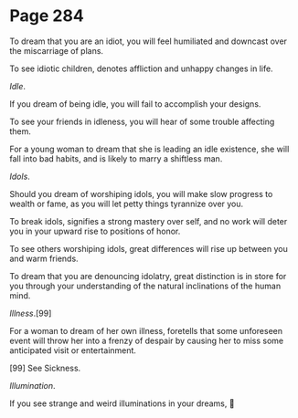 # Page 284
To dream that you are an idiot, you will feel humiliated and downcast
over the miscarriage of plans.


To see idiotic children, denotes affliction and unhappy changes in life.


_Idle_.


If you dream of being idle, you will fail to accomplish your designs.


To see your friends in idleness, you will hear of some trouble affecting them.


For a young woman to dream that she is leading an idle existence,
she will fall into bad habits, and is likely to marry a shiftless man.


_Idols_.


Should you dream of worshiping idols, you will make slow progress to wealth
or fame, as you will let petty things tyrannize over you.


To break idols, signifies a strong mastery over self, and no work
will deter you in your upward rise to positions of honor.


To see others worshiping idols, great differences will rise up
between you and warm friends.


To dream that you are denouncing idolatry, great distinction
is in store for you through your understanding of the natural
inclinations of the human mind.


_Illness_.[99]


For a woman to dream of her own illness, foretells that some unforeseen
event will throw her into a frenzy of despair by causing her to miss
some anticipated visit or entertainment.



[99] See Sickness.


_Illumination_.


If you see strange and weird illuminations in your dreams,
